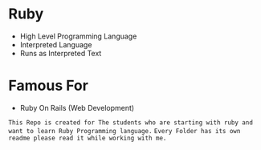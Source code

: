 # Ruby 
 - High Level Programming Language
 - Interpreted Language
 - Runs as Interpreted Text

# Famous For 
 - Ruby On Rails (Web Development)

`This Repo is created for The students who are starting with ruby and want to learn Ruby Programming language.`
`Every Folder has its own readme please read it while working with me.`
